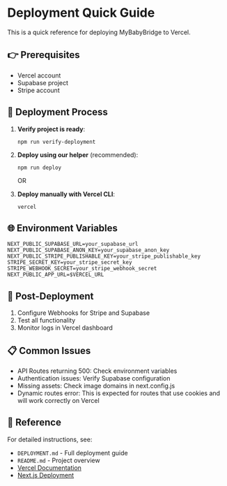# Deployment Quick Guide

This is a quick reference for deploying MyBabyBridge to Vercel.

## 👉 Prerequisites
- Vercel account
- Supabase project
- Stripe account

## 🔄 Deployment Process
1. **Verify project is ready**:
   ```
   npm run verify-deployment
   ```

2. **Deploy using our helper** (recommended):
   ```
   npm run deploy
   ```
   OR

3. **Deploy manually with Vercel CLI**:
   ```
   vercel
   ```

## 🌐 Environment Variables
```
NEXT_PUBLIC_SUPABASE_URL=your_supabase_url
NEXT_PUBLIC_SUPABASE_ANON_KEY=your_supabase_anon_key
NEXT_PUBLIC_STRIPE_PUBLISHABLE_KEY=your_stripe_publishable_key
STRIPE_SECRET_KEY=your_stripe_secret_key
STRIPE_WEBHOOK_SECRET=your_stripe_webhook_secret
NEXT_PUBLIC_APP_URL=$VERCEL_URL
```

## 🚀 Post-Deployment
1. Configure Webhooks for Stripe and Supabase
2. Test all functionality
3. Monitor logs in Vercel dashboard

## 📋 Common Issues
- API Routes returning 500: Check environment variables
- Authentication issues: Verify Supabase configuration
- Missing assets: Check image domains in next.config.js
- Dynamic routes error: This is expected for routes that use cookies and will work correctly on Vercel

## 📑 Reference
For detailed instructions, see:
- `DEPLOYMENT.md` - Full deployment guide
- `README.md` - Project overview
- [Vercel Documentation](https://vercel.com/docs)
- [Next.js Deployment](https://nextjs.org/docs/deployment) 